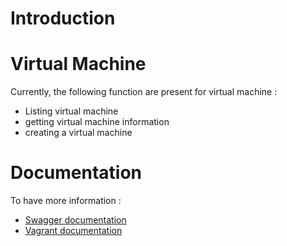 # Introduction

# Virtual Machine
Currently, the following function are present for virtual machine :
- Listing virtual machine
- getting virtual machine information
- creating a virtual machine

# Documentation
To have more information :
- [Swagger documentation](https://connexion.readthedocs.io/en/latest/request.html#body)
- [Vagrant documentation](https://developer.hashicorp.com/vagrant/docs)